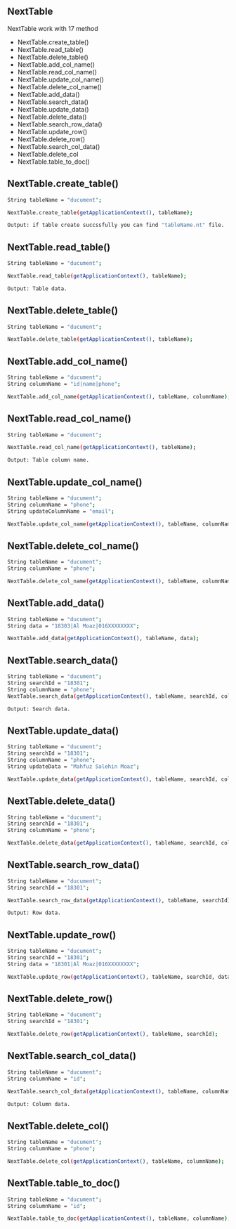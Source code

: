 
## NextTable

NextTable work with 17 method 
-  NextTable.create_table()
-  NextTable.read_table()
-  NextTable.delete_table()
-  NextTable.add_col_name()
-  NextTable.read_col_name()
-  NextTable.update_col_name()
-  NextTable.delete_col_name()
-  NextTable.add_data()
-  NextTable.search_data()
-  NextTable.update_data()
-  NextTable.delete_data()
-  NextTable.search_row_data()
-  NextTable.update_row()
-  NextTable.delete_row()
-  NextTable.search_col_data()
-  NextTable.delete_col
-  NextTable.table_to_doc()


##  NextTable.create_table()
```bash
String tableName = "ducument";

NextTable.create_table(getApplicationContext(), tableName);
```
```bash
Output: if table create succssfully you can find "tableName.nt" file. 
```


##  NextTable.read_table()
```bash
String tableName = "ducument";

NextTable.read_table(getApplicationContext(), tableName);
```
```bash
Output: Table data.
```

##  NextTable.delete_table()
```bash
String tableName = "ducument";

NextTable.delete_table(getApplicationContext(), tableName);
```

##  NextTable.add_col_name()
```bash
String tableName = "ducument";
String columnName = "id|name|phone";

NextTable.add_col_name(getApplicationContext(), tableName, columnName);
```

##  NextTable.read_col_name()
```bash
String tableName = "ducument";

NextTable.read_col_name(getApplicationContext(), tableName);

```
```bash
Output: Table column name.
```

##  NextTable.update_col_name()
```bash
String tableName = "ducument";
String columnName = "phone";
String updateColumnName = "email";

NextTable.update_col_name(getApplicationContext(), tableName, columnName, updateColumnName);

```

##  NextTable.delete_col_name()
```bash
String tableName = "ducument";
String columnName = "phone";

NextTable.delete_col_name(getApplicationContext(), tableName, columnName);
```

##  NextTable.add_data()
```bash
String tableName = "ducument";
String data = "18303|Al Moaz|016XXXXXXXX";

NextTable.add_data(getApplicationContext(), tableName, data);
```

##  NextTable.search_data()
```bash
String tableName = "ducument";
String searchId = "18301";
String columnName = "phone";
NextTable.search_data(getApplicationContext(), tableName, searchId, columnName);
```
```bash
Output: Search data.
```

##  NextTable.update_data()
```bash
String tableName = "ducument";
String searchId = "18301";
String columnName = "phone";
String updateData = "Mahfuz Salehin Moaz";

NextTable.update_data(getApplicationContext(), tableName, searchId, columnName, updateData);
```

##  NextTable.delete_data()
```bash
String tableName = "ducument";
String searchId = "18301";
String columnName = "phone";

NextTable.delete_data(getApplicationContext(), tableName, searchId, columnName);
```

##  NextTable.search_row_data()
```bash
String tableName = "ducument";
String searchId = "18301";

NextTable.search_row_data(getApplicationContext(), tableName, searchId);
```
```bash
Output: Row data.
```

##  NextTable.update_row()
```bash
String tableName = "ducument";
String searchId = "18301";
String data = "18301|Al Moaz|016XXXXXXXX";

NextTable.update_row(getApplicationContext(), tableName, searchId, data);
```

##  NextTable.delete_row()
```bash
String tableName = "ducument";
String searchId = "18301";

NextTable.delete_row(getApplicationContext(), tableName, searchId);
```

##  NextTable.search_col_data()
```bash
String tableName = "ducument";
String columnName = "id";

NextTable.search_col_data(getApplicationContext(), tableName, columnName);
```
```bash
Output: Column data.
```

##  NextTable.delete_col()
```bash
String tableName = "ducument";
String columnName = "phone";

NextTable.delete_col(getApplicationContext(), tableName, columnName);
```

##  NextTable.table_to_doc()
```bash
String tableName = "ducument";
String columnName = "id";

NextTable.table_to_doc(getApplicationContext(), tableName, columnName); 
```